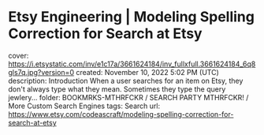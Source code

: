 # Etsy Engineering | Modeling Spelling Correction for Search at Etsy

cover: https://i.etsystatic.com/inv/e1c17a/3661624184/inv_fullxfull.3661624184_6q8gls7q.jpg?version=0
created: November 10, 2022 5:02 PM (UTC)
description: Introduction When a user searches for an item on Etsy, they don't always type what they mean. Sometimes they type the query jewlery...
folder: BOOKMRKS-MTHRFCKR / SEARCH PARTY MTHRFCKR! / More Custom Search Engines
tags: Search
url: https://www.etsy.com/codeascraft/modeling-spelling-correction-for-search-at-etsy